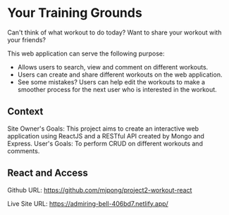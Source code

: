 # Your Training Grounds
Can't think of what workout to do today? Want to share your workout with your friends?

This web application can serve the following purpose: 
* Allows users to search, view and comment on different workouts.
* Users can create and share different workouts on the web application.
* See some mistakes? Users can help edit the workouts to make a smoother process for the next user who is interested in the workout.

## Context
Site Owner's Goals: This project aims to create an interactive web application using ReactJS and a RESTful API created by Mongo and Express.
User's Goals: To perform CRUD on different workouts and comments. 


## React and Access

Github URL: https://github.com/mjpong/project2-workout-react

Live Site URL: https://admiring-bell-406bd7.netlify.app/


